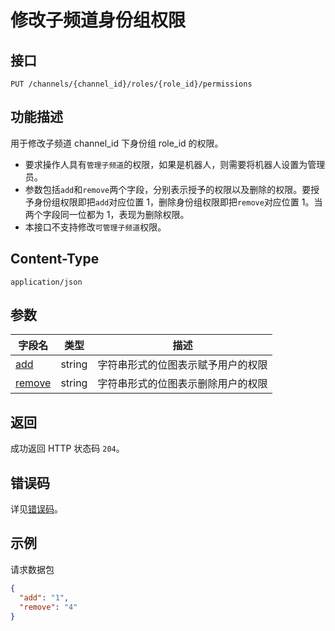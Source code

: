 # 修改子频道身份组权限

## 接口

`PUT /channels/{channel_id}/roles/{role_id}/permissions`

## 功能描述

用于修改子频道 channel_id 下身份组 role_id 的权限。

- 要求操作人具有`管理子频道`的权限，如果是机器人，则需要将机器人设置为管理员。
- 参数包括`add`和`remove`两个字段，分别表示授予的权限以及删除的权限。要授予身份组权限即把`add`对应位置 1，删除身份组权限即把`remove`对应位置 1。当两个字段同一位都为 1，表现为删除权限。
- 本接口不支持修改`可管理子频道`权限。

## Content-Type

`application/json`

## 参数

| 字段名                        | 类型   | 描述                               |
| ----------------------------- | ------ | ---------------------------------- |
| [add](model.md#permission)    | string | 字符串形式的位图表示赋予用户的权限 |
| [remove](model.md#permission) | string | 字符串形式的位图表示删除用户的权限 |

## 返回

成功返回 HTTP 状态码 `204`。

## 错误码

详见[错误码](../../../../openapi/error/error.md)。

## 示例

请求数据包

```json
{
  "add": "1",
  "remove": "4"
}
```
